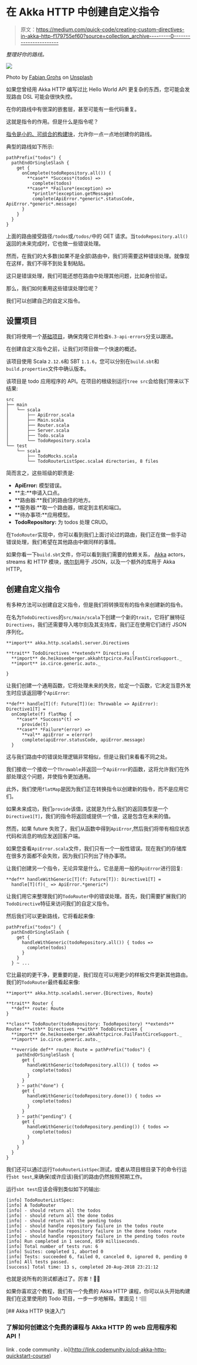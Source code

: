# 在 Akka HTTP 中创建自定义指令

> 原文：<https://medium.com/quick-code/creating-custom-directives-in-akka-http-f179755ef60?source=collection_archive---------0----------------------->

*整理好你的路线。*

![](img/5d72fc7ff78e5d82e6e57f5b8a29bd06.png)

Photo by [Fabian Grohs](https://unsplash.com/photos/U0tBTn8UR8I?utm_source=unsplash&utm_medium=referral&utm_content=creditCopyText) on [Unsplash](https://unsplash.com/search/photos/code?utm_source=unsplash&utm_medium=referral&utm_content=creditCopyText)

如果您曾经用 Akka HTTP 编写过比 Hello World API 更复杂的东西，您可能会发现路由 DSL 可能会很快失控。

在你的路线中有很深的嵌套层，甚至可能有一些代码重复。

这就是指令的作用。但是什么是指令呢？

[指令是小的、可组合的构建块](https://doc.akka.io/docs/akka-http/current/routing-dsl/directives/index.html)，允许你一点一点地创建你的路线。

典型的路线如下所示:

```
pathPrefix("todos") {
  pathEndOrSingleSlash {
    get {
      onComplete(todoRepository.all()) {
        **case** *Success*(todos) =>
          complete(todos)
        **case** *Failure*(exception) =>
          *println*(exception.getMessage)
          complete(ApiError.*generic*.statusCode, ApiError.*generic*.message)
      }
    }
  }
}
```

上面的路由接受路径`/todos`或`/todos/`中的 GET 请求。当`todoRepository.all()`返回的未来完成时，它也做一些错误处理。

然而，在我们的大多数(如果不是全部)路由中，我们将需要这种错误处理。就像现在这样，我们不得不到处复制粘贴。

这只是错误处理，我们可能还想在路由中处理其他问题，比如身份验证。

那么，我们如何重用这些错误处理位呢？

我们可以创建自己的自定义指令。

## 设置项目

我们将使用一个[基础项目](http://link.codemunity.io/m-custom-directives-repo)，确保克隆它并检查`6.3-api-errors`分支以跟进。

在创建自定义指令之前，让我们对项目做一个快速的概述。

该项目使用 Scala `2.12.6`和 SBT `1.1.6`，您可以分别在`build.sbt`和`build.properties`文件中确认版本。

该项目是 todo 应用程序的 API。在项目的根级别运行`tree src`会给我们带来以下结果:

```
src
├── main
│   └── scala
│       ├── ApiError.scala
│       ├── Main.scala
│       ├── Router.scala
│       ├── Server.scala
│       ├── Todo.scala
│       └── TodoRepository.scala
└── test
    └── scala
        ├── TodoMocks.scala
        └── TodoRouterListSpec.scala4 directories, 8 files
```

简而言之，这些班级的职责是:

*   **ApiError:** 模型错误。
*   **主:**申请入口点。
*   **路由器:**我们的路由住的地方。
*   **服务器:**取一个路由器，绑定到主机和端口。
*   **待办事项:**应用模型。
*   **TodoRepository:** 为 todos 处理 CRUD。

在`TodoRouter`实现中，你可以看到我们上面讨论过的路由，我们正在做一些手动错误处理，我们希望在其他路由中做同样的事情。

如果你看一下`build.sbt`文件，你可以看到我们需要的依赖关系， [Akka](https://akka.io/docs/) actors，streams 和 HTTP 模块，[喀尔刻](https://circe.github.io/circe/)用于 JSON，以及一个额外的库用于 Akka HTTP。

## 创建自定义指令

有多种方法可以创建自定义指令，但是我们将转换现有的指令来创建新的指令。

在名为`TodoDirectives`的`src/main/scala`下创建一个新的`trait`，它将扩展特征`Directives`，我们还需要导入喀尔刻及其支持库，我们正在使用它们进行 JSON 序列化。

```
**import** akka.http.scaladsl.server.Directives

**trait** TodoDirectives **extends** Directives {
  **import** de.heikoseeberger.akkahttpcirce.FailFastCirceSupport._
  **import** io.circe.generic.auto._

}
```

让我们创建一个通用函数，它将处理未来的失败，给定一个函数，它决定当意外发生时应该返回哪个`ApiError`:

```
**def** handle[T](f: Future[T])(e: Throwable => ApiError): Directive1[T] =
  onComplete(f) flatMap {
    **case** *Success*(t) =>
      provide(t)
    **case** *Failure*(error) =>
      **val** apiError = e(error)
      complete(apiError.statusCode, apiError.message)
  }
```

这与我们路由中的错误处理逻辑非常相似，但是让我们来看看不同之处。

我们接收一个接收一个`Throwable`并返回一个`ApiError`的函数，这将允许我们在外部处理这个问题，并使指令更加通用。

此外，我们使用`flatMap`是因为我们正在转换指令以创建新的指令，而不是应用它们。

如果未来成功，我们`provide`该值，这就是为什么我们的返回类型是一个`Directive1[T]`，我们的指令将返回或提供一个值，这是包含在未来的值。

然而，如果 future 失败了，我们从函数中得到`ApiError`,然后我们将带有相应状态代码和消息的响应发送回客户端。

如果您查看`ApiError.scala`文件，我们只有一个一般性错误。现在我们的存储库在很多方面都不会失败，因为我们只列出了待办事项。

让我们创建另一个指令，无论异常是什么，它总是用一般的`ApiError`进行回复:

```
**def** handleWithGeneric[T](f: Future[T]): Directive1[T] =
  handle[T](f)(_ => ApiError.*generic*)
```

让我们用它来整理我们的`TodoRouter`中的错误处理。首先，我们需要扩展我们的`TodoDirective`特征来访问我们的自定义指令。

然后我们可以更新路线，它将看起来像:

```
pathPrefix("todos") {
  pathEndOrSingleSlash {
    get {
      handleWithGeneric(todoRepository.all()) { todos =>
        complete(todos)
      }
    }
  } ~ ...
```

它比最初的更干净，更重要的是，我们现在可以用更少的样板文件更新其他路由。我们的`TodoRouter`最终看起来像:

```
**import** akka.http.scaladsl.server.{Directives, Route}

**trait** Router {
  **def** route: Route
}

**class** TodoRouter(todoRepository: TodoRepository) **extends** Router **with** Directives **with** TodoDirectives {
  **import** de.heikoseeberger.akkahttpcirce.FailFastCirceSupport._
  **import** io.circe.generic.auto._

  **override def** route: Route = pathPrefix("todos") {
    pathEndOrSingleSlash {
      get {
        handleWithGeneric(todoRepository.all()) { todos =>
          complete(todos)
        }
      }
    } ~ path("done") {
      get {
        handleWithGeneric(todoRepository.done()) { todos =>
          complete(todos)
        }
      }
    } ~ path("pending") {
      get {
        handleWithGeneric(todoRepository.pending()) { todos =>
          complete(todos)
        }
      }
    }
  }
}
```

我们还可以通过运行`TodoRouterListSpec`测试，或者从项目根目录下的命令行运行`sbt test`,来确保(或许应该)我们的路由仍然按照预期工作。

运行`sbt test`应该会得到类似如下的输出:

```
[info] TodoRouterListSpec:
[info] A TodoRouter
[info] - should return all the todos
[info] - should return all the done todos
[info] - should return all the pending todos
[info] - should handle repository failure in the todos route
[info] - should handle repository failure in the done todos route
[info] - should handle repository failure in the pending todos route
[info] Run completed in 1 second, 859 milliseconds.
[info] Total number of tests run: 6
[info] Suites: completed 1, aborted 0
[info] Tests: succeeded 6, failed 0, canceled 0, ignored 0, pending 0
[info] All tests passed.
[success] Total time: 13 s, completed 20-Aug-2018 23:21:12
```

也就是说所有的测试都通过了。厉害！👏🏽

如果你喜欢这个教程，我们有一个免费的 Akka HTTP 课程，你可以从头开始构建我们在这里使用的 Todo 项目，一步一步地解释。里面见！👇🏽

[](http://link.codemunity.io/cd-akka-http-quickstart-course) [## Akka HTTP 快速入门

### 了解如何创建这个免费的课程与 Akka HTTP 的 web 应用程序和 API！

link . code community . io](http://link.codemunity.io/cd-akka-http-quickstart-course)
